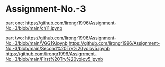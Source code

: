 # Assignment-No.-3

part one:
https://github.com/lirongr1996/Assignment-No.-3/blob/main/ch11.ipynb

part two:
https://github.com/lirongr1996/Assignment-No.-3/blob/main/VGG19.ipynb
https://github.com/lirongr1996/Assignment-No.-3/blob/main/Second%20Try%20yolov5.ipynb
https://github.com/lirongr1996/Assignment-No.-3/blob/main/First%20Try%20yolov5.ipynb

